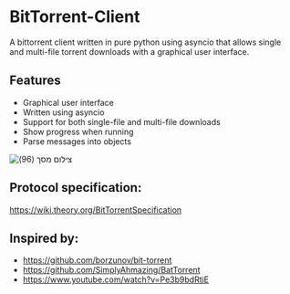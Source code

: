# BitTorrent-Client
A bittorrent client written in pure python using asyncio that allows single and multi-file torrent downloads with a graphical user interface.

## Features
* Graphical user interface
* Written using asyncio
* Support for both single-file and multi-file downloads
* Show progress when running
* Parse messages into objects

![‏‏צילום מסך (96)](https://user-images.githubusercontent.com/60041914/94926261-2e7fd800-04c9-11eb-9147-1fcaa2a4eac4.png)

## Protocol specification:
https://wiki.theory.org/BitTorrentSpecification

## Inspired by:
* https://github.com/borzunov/bit-torrent
* https://github.com/SimplyAhmazing/BatTorrent
* https://www.youtube.com/watch?v=Pe3b9bdRtiE
